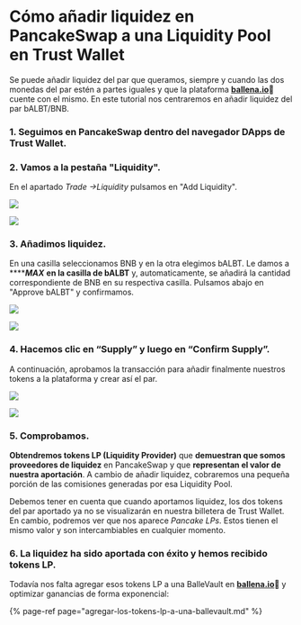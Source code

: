 # Cómo añadir liquidez en PancakeSwap a una Liquidity Pool en Trust Wallet

Se puede añadir liquidez del par que queramos, siempre y cuando las dos monedas del par estén a partes iguales y que la plataforma [**ballena.io**](https://app.ballena.io/)**🐋** cuente con el mismo. En este tutorial nos centraremos en añadir liquidez del par bALBT/BNB.



### 1. Seguimos en PancakeSwap dentro del navegador DApps de Trust Wallet.



### 2. Vamos a la pestaña "Liquidity".

En el apartado _Trade →Liquidity_  pulsamos en "Add Liquidity".



![](../../../../../../.gitbook/assets/photo6003629256741074154.jpg)

![](../../../../../../.gitbook/assets/photo6003629256741074153.jpg)

### 

### 3. Añadimos liquidez.

En una casilla seleccionamos BNB y en la otra elegimos bALBT. Le damos a ****_**MAX**_  **en la casilla de bALBT** y, automaticamente, se añadirá la cantidad correspondiente de BNB en su respectiva casilla. Pulsamos abajo en "Approve bALBT" y confirmamos.

![](../../../../../../.gitbook/assets/photo6003629256741074152%20%281%29.jpg)

![](../../../../../../.gitbook/assets/photo6003629256741074151.jpg)

### 

### 4. Hacemos clic en “Supply” y luego en “Confirm Supply”. 

A continuación, aprobamos la transacción para añadir finalmente nuestros tokens a la plataforma y crear así el par.



![](../../../../../../.gitbook/assets/photo6003629256741074150.jpg)

![](../../../../../../.gitbook/assets/photo6003629256741074188.jpg)

### 5. Comprobamos.

**Obtendremos tokens LP \(Liquidity Provider\)** que **demuestran que somos proveedores de liquidez** en PancakeSwap y que **representan el valor de nuestra aportación**. A cambio de añadir liquidez, cobraremos una pequeña porción de las comisiones generadas por esa Liquidity Pool.

Debemos tener en cuenta que cuando aportamos liquidez, los dos tokens del par aportado ya no se visualizarán en nuestra billetera de Trust Wallet. En cambio, podremos ver que nos aparece _Pancake LPs_. Estos tienen el mismo valor y son intercambiables en cualquier momento.



### 6. La liquidez ha sido aportada con éxito y hemos recibido tokens LP.



Todavía nos falta agregar esos tokens LP a una BalleVault en [**ballena.io**](https://app.ballena.io/)**🐋** y optimizar ganancias de forma exponencial:

{% page-ref page="agregar-los-tokens-lp-a-una-ballevault.md" %}





